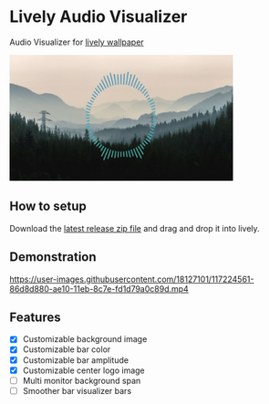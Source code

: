 # Lively Audio Visualizer

Audio Visualizer for [lively wallpaper](https://rocksdanister.github.io/lively/)

![Preview gif](preview.gif)

## How to setup

Download the [latest release zip file](https://github.com/elias123tre/Lively-Audio-Visualizer/releases/latest) and drag and drop it into lively.

## Demonstration

https://user-images.githubusercontent.com/18127101/117224561-86d8d880-ae10-11eb-8c7e-fd1d79a0c89d.mp4

## Features

- [x] Customizable background image
- [x] Customizable bar color
- [x] Customizable bar amplitude
- [x] Customizable center logo image
- [ ] Multi monitor background span
- [ ] Smoother bar visualizer bars
